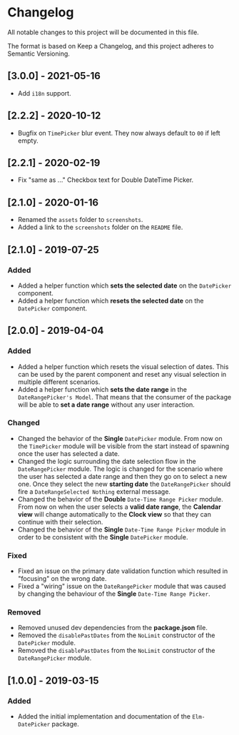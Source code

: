 # Changelog
All notable changes to this project will be documented in this file.

The format is based on Keep a Changelog, and this project adheres to Semantic Versioning.

## [3.0.0] - 2021-05-16
- Add `i18n` support.

## [2.2.2] - 2020-10-12
- Bugfix on `TimePicker` blur event. They now always default to `00` if left empty.

## [2.2.1] - 2020-02-19
- Fix "same as ..." Checkbox text for Double DateTime Picker.

## [2.1.0] - 2020-01-16
- Renamed the `assets` folder to `screenshots`.
- Added a link to the `screenshots` folder on the `README` file.

## [2.1.0] - 2019-07-25
### Added
- Added a helper function which **sets the selected date** on the `DatePicker` component.
- Added a helper function which **resets the selected date** on the `DatePicker` component.

## [2.0.0] - 2019-04-04
### Added
- Added a helper function which resets the visual selection of dates. This can be used by the
parent component and reset any visual selection in multiple different scenarios.
- Added a helper function which **sets the date range** in the `DateRangePicker's Model`. That
means that the consumer of the package will be able to **set a date range** without any user
interaction.

### Changed
- Changed the behavior of the **Single** `DatePicker` module. From now on the `TimePicker` module will
be visible from the start instead of spawning once the user has selected a date.
- Changed the logic surrounding the date selection flow in the `DateRangePicker` module. The logic is
changed for the scenario where the user has selected a date range and then they go on to select a new one.
Once they select the new **starting date** the `DateRangePicker` should fire a `DateRangeSelected Nothing`
external message.
- Changed the behavior of the **Double** `Date-Time Range Picker` module. From now on when the user selects
a **valid date range**, the **Calendar view** will change automatically to the **Clock view** so that they
can continue with their selection.
- Changed the behavior of the **Single** `Date-Time Range Picker` module in order to be consistent with the
**Single** `DatePicker` module.

### Fixed
- Fixed an issue on the primary date validation function which resulted in "focusing" on
the wrong date.
- Fixed a "wiring" issue on the `DateRangePicker` module that was caused by changing the behaviour
of the **Single** `Date-Time Range Picker`.

### Removed
- Removed unused dev dependencies from the **package.json** file.
- Removed the `disablePastDates` from the `NoLimit` constructor of the `DatePicker` module.
- Removed the `disablePastDates` from the `NoLimit` constructor of the `DateRangePicker` module.

## [1.0.0] - 2019-03-15
### Added
- Added the initial implementation and documentation of the `Elm-DatePicker` package.
